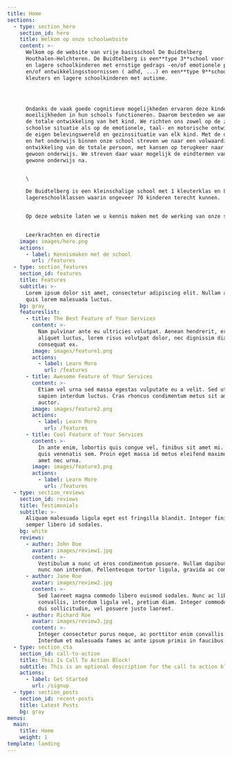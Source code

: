 ```yaml
---
title: Home
sections:
  - type: section_hero
    section_id: hero
    title: Welkom op onze schoolwebsite
    content: >-
      Welkom op de website van vrije basisschool De Buidtelberg
      Houthalen-Helchteren. De Buidtelberg is een**type 3**school voor kleuters
      en lagere schoolkinderen met ernstige gedrags -en/of emotionele problemen
      en/of ontwikkelingsstoornissen ( adhd, ...) en een**type 9**school voor
      kleuters en lagere schoolkinderen met autisme.




      Ondanks de vaak goede cognitieve mogelijkheden ervaren deze kinderen
      moeilijkheden in hun schools functioneren. Daarom besteden we aandacht aan
      de totale ontwikkeling van het kind. We richten ons zowel op de zuiver
      schoolse situatie als op de emotionele, taal- en motorische ontwikkeling,
      de eigen belevingswereld en gezinssituatie van elk kind. Met de opvoeding
      en het onderwijs binnen onze school streven we naar een volwaardige
      ontwikkeling van de totale persoon, met kansen op terugkeer naar het
      gewoon onderwijs. We streven daar waar mogelijk de eindtermen van het
      gewone onderwijs na.


      \

      De Buidtelberg is een kleinschalige school met 1 kleuterklas en 8
      lagereschoolklassen waarin ongeveer 70 kinderen terecht kunnen.


      Op deze website laten we u kennis maken met de werking van onze school.


      Leerkrachten en directie
    image: images/hero.png
    actions:
      - label: Kennismaken met de school
        url: /features
  - type: section_features
    section_id: features
    title: Features
    subtitle: >-
      Lorem ipsum dolor sit amet, consectetur adipiscing elit. Nullam a metus
      quis lorem malesuada luctus.
    bg: gray
    featureslist:
      - title: The Best Feature of Your Services
        content: >-
          Nam pulvinar ante eu ultricies volutpat. Aenean hendrerit, eros sed
          aliquet luctus, lorem risus volutpat dolor, nec dignissim diam neque
          consequat ex.
        image: images/feature1.png
        actions:
          - label: Learn More
            url: /features
      - title: Awesome Feature of Your Services
        content: >-
          Etiam vel urna sed massa egestas vulputate eu a velit. Sed ut nisl nec
          sapien interdum luctus. Cras rhoncus condimentum metus sit amet
          auctor.
        image: images/feature2.png
        actions:
          - label: Learn More
            url: /features
      - title: Cool Feature of Your Services
        content: >-
          In ante enim, lobortis quis congue vel, finibus sit amet mi. Aenean
          quis venenatis sem. Proin eget massa id metus eleifend maximus sit
          amet nec urna.
        image: images/feature3.png
        actions:
          - label: Learn More
            url: /features
  - type: section_reviews
    section_id: reviews
    title: Testimonials
    subtitle: >-
      Aliquam malesuada ligula eget est fringilla blandit. Integer finibus
      semper libero id sodales. 
    bg: white
    reviews:
      - author: John Doe
        avatar: images/review1.jpg
        content: >-
          Vestibulum a nunc ut eros condimentum posuere. Nullam dapibus quis
          nunc non interdum. Pellentesque tortor ligula, gravida ac commodo eu.
      - author: Jane Roe
        avatar: images/review2.jpg
        content: >-
          Sed laoreet magna commodo libero euismod sodales. Nunc ac libero
          convallis, interdum ligula vel, pretium diam. Integer commodo sem at
          dui sollicitudin, vel posuere justo laoreet.
      - author: Richard Roe
        avatar: images/review3.jpg
        content: >-
          Integer consectetur purus neque, ac porttitor enim convallis vitae.
          Interdum et malesuada fames ac ante ipsum primis in faucibus.
  - type: section_cta
    section_id: call-to-action
    title: This Is Call To Action Block!
    subtitle: This is an optional description for the call to action block.
    actions:
      - label: Get Started
        url: /signup
  - type: section_posts
    section_id: recent-posts
    title: Latest Posts
    bg: gray
menus:
  main:
    title: Home
    weight: 1
template: landing
---
```

